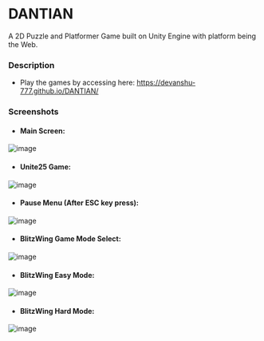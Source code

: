 # DANTIAN
A 2D Puzzle and Platformer Game built on Unity Engine with platform being the Web.

### Description
* Play the games by accessing here:
https://devanshu-777.github.io/DANTIAN/

### Screenshots
* #### Main Screen:
![image](https://github.com/user-attachments/assets/48baeff1-36ae-46bd-be8f-c845615dfaf6)

* #### Unite25 Game:
![image](https://github.com/user-attachments/assets/1a8dab9e-d264-48ba-bb64-8e005659069d)

* #### Pause Menu (After ESC key press):
![image](https://github.com/user-attachments/assets/cb46a3c2-21f3-46e3-ae46-ee07e615702f)

* #### BlitzWing Game Mode Select:
![image](https://github.com/user-attachments/assets/db674b32-9dc1-465a-bdd5-7db9bbe6ee3b)

* #### BlitzWing Easy Mode:
![image](https://github.com/user-attachments/assets/f1a47125-01bc-4ccb-bcd2-5daf9612d677)

* #### BlitzWing Hard Mode:
![image](https://github.com/user-attachments/assets/3f43afea-2683-409d-9178-f7fb3469e21a)
